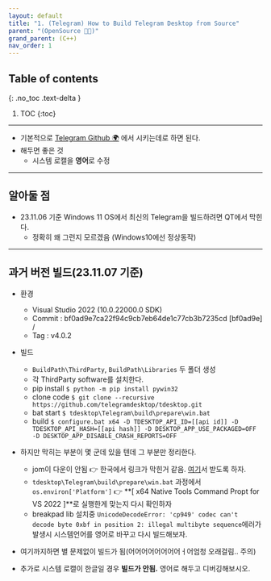 ```yaml
---
layout: default
title: "1. (Telegram) How to Build Telegram Desktop from Source"
parent: "(OpenSource 👨‍💻)"
grand_parent: (C++)
nav_order: 1
---
```


## Table of contents
{: .no_toc .text-delta }

1. TOC
{:toc}

---

* 기본적으로 [Telegram Github 🌍](https://github.com/telegramdesktop/tdesktop/blob/dev/docs/building-win-x64.md) 에서 시키는데로 하면 된다.
* 해두면 좋은 것
    * 시스템 로캘을 **영어**로 수정

---

## 알아둘 점

* 23.11.06 기준 Windows 11 OS에서 최신의 Telegram을 빌드하려면 QT에서 막힌다.
    * 정확히 왜 그런지 모르겠음 (Windows10에선 정상동작)

---

## 과거 버전 빌드(23.11.07 기준)

* 환경
	* Visual Studio 2022 (10.0.22000.0 SDK)
	* Commit : bf0ad9e7ca22f94c9cb7eb64de1c77cb3b7235cd [bf0ad9e] / 
	* Tag : v4.0.2
* 빌드
	* `BuildPath\ThirdParty`, `BuildPath\Libraries` 두 폴더 생성
	* 각 ThirdParty software를 설치한다.
	* pip install `$ python -m pip install pywin32`
	* clone code `$ git clone --recursive https://github.com/telegramdesktop/tdesktop.git`
	* bat start `$ tdesktop\Telegram\build\prepare\win.bat`
	* build `$ configure.bat x64 -D TDESKTOP_API_ID=[[api id]] -D TDESKTOP_API_HASH=[[api hash]] -D DESKTOP_APP_USE_PACKAGED=OFF -D DESKTOP_APP_DISABLE_CRASH_REPORTS=OFF`

* 하지만 막히는 부분이 몇 군데 있을 텐데 그 부분만 정리한다.
    * jom이 다운이 안됨 👉 한국에서 링크가 막힌거 같음. [여기](https://download.qt.io/official_releases/jom/jom.zip.mirrorlist)서 받도록 하자.
    * `tdesktop\Telegram\build\prepare\win.bat` 과정에서 `os.environ['Platform']` 👉 **[ x64 Native Tools Command Propt for VS 2022 ]**로 실행한게 맞는지 다시 확인하자
    * breakpad lib 설치중 `UnicodeDecodeError: 'cp949' codec can't decode byte 0xbf in position 2: illegal multibyte sequence`에러가 발생시 시스템언어를 영어로 바꾸고 다시 빌드해보자.

* 여기까지하면 별 문제없이 빌드가 됨(어어어어어어어어ㅓ어엄청 오래걸림.. 주의)
* 추가로 시스템 로캘이 한글일 경우 **빌드가 안됨.** 영어로 해두고 디버깅해보시오.
